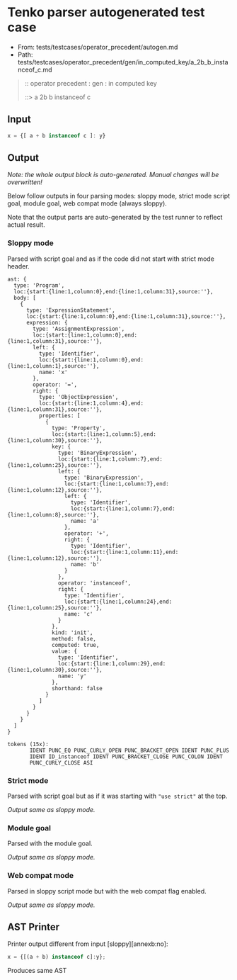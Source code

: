 # Tenko parser autogenerated test case

- From: tests/testcases/operator_precedent/autogen.md
- Path: tests/testcases/operator_precedent/gen/in_computed_key/a_2b_b_instanceof_c.md

> :: operator precedent : gen : in computed key
>
> ::> a 2b b instanceof c

## Input


`````js
x = {[ a + b instanceof c ]: y}
`````

## Output

_Note: the whole output block is auto-generated. Manual changes will be overwritten!_

Below follow outputs in four parsing modes: sloppy mode, strict mode script goal, module goal, web compat mode (always sloppy).

Note that the output parts are auto-generated by the test runner to reflect actual result.

### Sloppy mode

Parsed with script goal and as if the code did not start with strict mode header.

`````
ast: {
  type: 'Program',
  loc:{start:{line:1,column:0},end:{line:1,column:31},source:''},
  body: [
    {
      type: 'ExpressionStatement',
      loc:{start:{line:1,column:0},end:{line:1,column:31},source:''},
      expression: {
        type: 'AssignmentExpression',
        loc:{start:{line:1,column:0},end:{line:1,column:31},source:''},
        left: {
          type: 'Identifier',
          loc:{start:{line:1,column:0},end:{line:1,column:1},source:''},
          name: 'x'
        },
        operator: '=',
        right: {
          type: 'ObjectExpression',
          loc:{start:{line:1,column:4},end:{line:1,column:31},source:''},
          properties: [
            {
              type: 'Property',
              loc:{start:{line:1,column:5},end:{line:1,column:30},source:''},
              key: {
                type: 'BinaryExpression',
                loc:{start:{line:1,column:7},end:{line:1,column:25},source:''},
                left: {
                  type: 'BinaryExpression',
                  loc:{start:{line:1,column:7},end:{line:1,column:12},source:''},
                  left: {
                    type: 'Identifier',
                    loc:{start:{line:1,column:7},end:{line:1,column:8},source:''},
                    name: 'a'
                  },
                  operator: '+',
                  right: {
                    type: 'Identifier',
                    loc:{start:{line:1,column:11},end:{line:1,column:12},source:''},
                    name: 'b'
                  }
                },
                operator: 'instanceof',
                right: {
                  type: 'Identifier',
                  loc:{start:{line:1,column:24},end:{line:1,column:25},source:''},
                  name: 'c'
                }
              },
              kind: 'init',
              method: false,
              computed: true,
              value: {
                type: 'Identifier',
                loc:{start:{line:1,column:29},end:{line:1,column:30},source:''},
                name: 'y'
              },
              shorthand: false
            }
          ]
        }
      }
    }
  ]
}

tokens (15x):
       IDENT PUNC_EQ PUNC_CURLY_OPEN PUNC_BRACKET_OPEN IDENT PUNC_PLUS
       IDENT ID_instanceof IDENT PUNC_BRACKET_CLOSE PUNC_COLON IDENT
       PUNC_CURLY_CLOSE ASI
`````

### Strict mode

Parsed with script goal but as if it was starting with `"use strict"` at the top.

_Output same as sloppy mode._

### Module goal

Parsed with the module goal.

_Output same as sloppy mode._

### Web compat mode

Parsed in sloppy script mode but with the web compat flag enabled.

_Output same as sloppy mode._

## AST Printer

Printer output different from input [sloppy][annexb:no]:

````js
x = {[(a + b) instanceof c]:y};
````

Produces same AST
